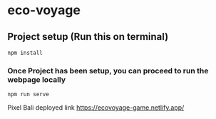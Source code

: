 # eco-voyage

## Project setup (Run this on terminal)
```
npm install
```

### Once Project has been setup, you can proceed to run the webpage locally
```
npm run serve
```
Pixel Bali deployed link
https://ecovoyage-game.netlify.app/
